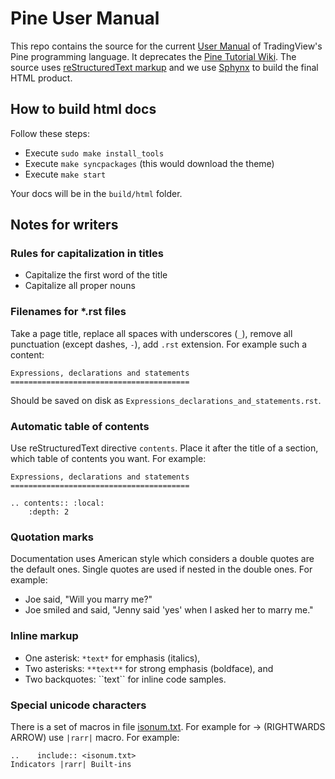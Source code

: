 # Pine User Manual

This repo contains the source for the current [User Manual](https://www.tradingview.com/pine-script-docs/en/v4/index.html) of TradingView's Pine programming language. It deprecates the [Pine Tutorial Wiki](https://www.tradingview.com/wiki/Pine_Script_Tutorial). The source uses [reStructuredText markup](https://docutils.sourceforge.io/docs/ref/rst/restructuredtext.html) and we use [Sphynx](https://www.sphinx-doc.org/en/master/) to build the final HTML product.


## How to build html docs
Follow these steps:

* Execute `sudo make install_tools`
* Execute `make syncpackages` (this would download the theme)
* Execute `make start`

Your docs will be in the `build/html` folder.

## Notes for writers

### Rules for capitalization in titles
* Capitalize the first word of the title
* Capitalize all proper nouns

### Filenames for *.rst files
Take a page title, replace all spaces with underscores (`_`), remove all punctuation (except dashes, `-`), add `.rst` extension.
For example such a content:
```
Expressions, declarations and statements
========================================
```
Should be saved on disk as `Expressions_declarations_and_statements.rst`.

### Automatic table of contents
Use reStructuredText directive `contents`. Place it after the title of a section, which table of contents you want.
For example:
```
Expressions, declarations and statements
========================================

.. contents:: :local:
    :depth: 2
```

### Quotation marks
Documentation uses American style which considers a double quotes are the default ones. Single quotes are used if nested in the double ones. For example: 
* Joe said, "Will you marry me?"
* Joe smiled and said, "Jenny said 'yes' when I asked her to marry me."

### Inline markup
* One asterisk: `*text*` for emphasis (italics),
* Two asterisks: `**text**` for strong emphasis (boldface), and
* Two backquotes: &#96;&#96;text&#96;&#96; for inline code samples.

### Special unicode characters

There is a set of macros in file [isonum.txt](http://docutils.sourceforge.net/docs/ref/rst/definitions.html).
For example for &rarr; (RIGHTWARDS ARROW) use `|rarr|` macro. 
For example:
```
..    include:: <isonum.txt>
Indicators |rarr| Built-ins
```
